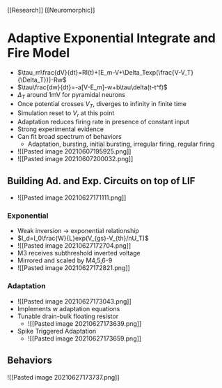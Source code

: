 [[Research]] [[Neuromorphic]] 
# Adaptive Exponential Integrate and Fire Model

- $\tau_m\frac{dV}{dt}=RI(t)+[E_m-V+\Delta_Texp(\frac{V-V_T}{\Delta_T})]-Rw$
- $\tau\frac{dw}{dt}=-a[V-E_m]-w+b\tau\delta(t-t^f)$
- $\Delta_T$ around 1mV for pyramidal neurons
- Once potential crosses $V_T$, diverges to infinity in finite time
- Simulation reset to $V_r$ at this point
- Adaptation  reduces firing rate in presence of constant input
- Strong experimental evidence
- Can fit broad spectrum of behaviors
	- Adaptation, bursting, initial bursting, irregular firing, regular firing
- ![[Pasted image 20210607195925.png]]
- ![[Pasted image 20210607200032.png]]

## Building Ad. and Exp. Circuits on top of LIF
- ![[Pasted image 20210627171111.png]]

### Exponential
- Weak inversion -> exponential relationship
- $I_d=I_0\frac{W}{L}exp(V_{gs}-V_{th}/nU_T)$
- ![[Pasted image 20210627172704.png]]
- M3 receives subthreshold inverted voltage
- Mirrored and scaled by M4,5,6-9
- ![[Pasted image 20210627172821.png]]

### Adaptation
- ![[Pasted image 20210627173043.png]]
- Implements w adaptation equations
- Tunable drain-bulk floating resistor
	- ![[Pasted image 20210627173639.png]]
- Spike Triggered Adaptation
	- ![[Pasted image 20210627173659.png]]

## Behaviors
![[Pasted image 20210627173737.png]]
